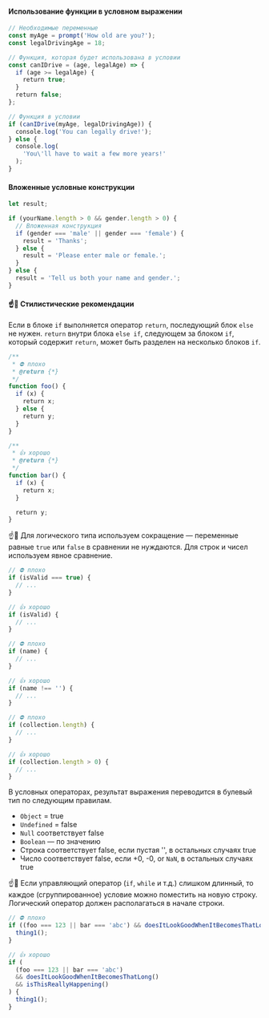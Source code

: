 #### Использование функции в условном выражении

```javascript
// Необходимые переменные
const myAge = prompt('How old are you?');
const legalDrivingAge = 18;

// Функция, которая будет использована в условии
const canIDrive = (age, legalAge) => {
  if (age >= legalAge) {
    return true;
  }
  return false;
};

// Функция в условии
if (canIDrive(myAge, legalDrivingAge)) {
  console.log('You can legally drive!');
} else {
  console.log(
    'You\'ll have to wait a few more years!'
  );
}
```

#### Вложенные условные конструкции

```javascript
let result;

if (yourName.length > 0 && gender.length > 0) {
  // Вложенная конструкция
  if (gender === 'male' || gender === 'female') {
    result = 'Thanks';
  } else {
    result = 'Please enter male or female.';
  }
} else {
  result = 'Tell us both your name and gender.';
}
```

#### ☝️🧐 Стилистические рекомендации

Если в блоке `if` выполняется оператор `return`, последующий блок `else` не нужен. `return` внутри блока `else if`, следующем за блоком `if`, который содержит `return`, может быть разделен на несколько блоков `if`.

```javascript
/**
 * ⛔️ плохо
 * @return {*}
 */
function foo() {
  if (x) {
    return x;
  } else {
    return y;
  }
}

/**
 * 👍 хорошо
 * @return {*}
 */
function bar() {
  if (x) {
    return x;
  }

  return y;
}
```

☝️🧐 Для логического типа используем сокращение — переменные равные `true` или `false` в сравнении не нуждаются. Для строк и чисел используем явное сравнение.

```javascript
// ⛔️ плохо
if (isValid === true) {
  // ...
}

// 👍 хорошо
if (isValid) {
  // ...
}

// ⛔️ плохо
if (name) {
  // ...
}

// 👍 хорошо
if (name !== '') {
  // ...
}

// ⛔️ плохо
if (collection.length) {
  // ...
}

// 👍 хорошо
if (collection.length > 0) {
  // ...
}
```

В условных операторах, результат выражения переводится в булевый тип по следующим правилам.

- `Object` = true
- `Undefined` = false
- `Null` соответствует false
- `Boolean` — по значению
- Строка соответствует false, если пустая '', в остальных случаях true
- Число соответствует false, если +0, -0, or `NaN`, в остальных случаях true

☝️🧐 Если управляющий оператор (`if`, `while` и т.д.) слишком длинный, то каждое (сгруппированное) условие можно поместить на новую строку. Логический оператор должен располагаться в начале строки.

```javascript
// ⛔️ плохо
if ((foo === 123 || bar === 'abc') && doesItLookGoodWhenItBecomesThatLong() && isThisReallyHappening()) {
  thing1();
}

// 👍 хорошо
if (
  (foo === 123 || bar === 'abc')
  && doesItLookGoodWhenItBecomesThatLong()
  && isThisReallyHappening()
) {
  thing1();
}
```

